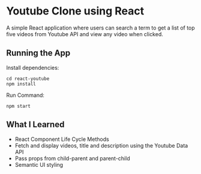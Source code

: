 # Youtube Clone using React

A simple React application where users can search a term to get a list of top five videos from Youtube API and view any video when clicked.

Running the App
------------

Install dependencies:
	
	cd react-youtube
	npm install

Run Command:

	npm start

What I Learned
------------

* React Component Life Cycle Methods
* Fetch and display videos, title and description using the Youtube Data API
* Pass props from child-parent and parent-child
* Semantic UI styling